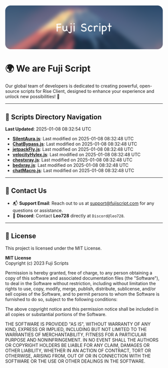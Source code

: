 ![Banner](.github/b.webp)

# 🌍 **We are Fuji Script**

Our global team of developers is dedicated to creating powerful, open-source scripts for Rise Client, designed to enhance your experience and unlock new possibilities! 🌟

---
<!-- SCRIPTS_NAVIGATION_START -->
## 📂 **Scripts Directory Navigation**

**Last Updated**: 2025-01-08 08:32:54 UTC

- **[SilentAura.js](scripts/SilentAura.js)**: Last modified on 2025-01-08 08:32:48 UTC
- **[ChatBypass.js](scripts/ChatBypass.js)**: Last modified on 2025-01-08 08:32:48 UTC
- **[jetpackFly.js](scripts/jetpackFly.js)**: Last modified on 2025-01-08 08:32:48 UTC
- **[velocityHylex.js](scripts/velocityHylex.js)**: Last modified on 2025-01-08 08:32:48 UTC
- **[chestxray.js](scripts/chestxray.js)**: Last modified on 2025-01-08 08:32:48 UTC
- **[bedxray.js](scripts/bedxray.js)**: Last modified on 2025-01-08 08:32:48 UTC
- **[chatMacro.js](scripts/chatMacro.js)**: Last modified on 2025-01-08 08:32:48 UTC

<!-- SCRIPTS_NAVIGATION_END -->

---

## 💬 **Contact Us**  
- 📬 **Support Email**: Reach out to us at [support@fujiscript.com](mailto:support@fujiscript.com) for any questions or assistance.  
- 💬 **Discord**: Contact **Leo728** directly at `Discord@leo728`.

---

## 📜 **License**

This project is licensed under the MIT License.  

**MIT License**  
Copyright (c) 2023 Fuji Scripts  

Permission is hereby granted, free of charge, to any person obtaining a copy of this software and associated documentation files (the "Software"), to deal in the Software without restriction, including without limitation the rights to use, copy, modify, merge, publish, distribute, sublicense, and/or sell copies of the Software, and to permit persons to whom the Software is furnished to do so, subject to the following conditions:  

The above copyright notice and this permission notice shall be included in all copies or substantial portions of the Software.  

THE SOFTWARE IS PROVIDED "AS IS", WITHOUT WARRANTY OF ANY KIND, EXPRESS OR IMPLIED, INCLUDING BUT NOT LIMITED TO THE WARRANTIES OF MERCHANTABILITY, FITNESS FOR A PARTICULAR PURPOSE AND NONINFRINGEMENT. IN NO EVENT SHALL THE AUTHORS OR COPYRIGHT HOLDERS BE LIABLE FOR ANY CLAIM, DAMAGES OR OTHER LIABILITY, WHETHER IN AN ACTION OF CONTRACT, TORT OR OTHERWISE, ARISING FROM, OUT OF OR IN CONNECTION WITH THE SOFTWARE OR THE USE OR OTHER DEALINGS IN THE SOFTWARE.  
